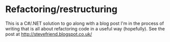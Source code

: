 # Refactoring/restructuring

This is a C#/.NET solution to go along with a blog post I'm in the process of writing that is all about refactoring code in a useful way (hopefully).  See the post at http://stevefriend.blogspot.co.uk/
